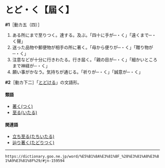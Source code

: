 # とど・く【屆く】
**\#1**［動カ五（四）］

1.  ある所にまで至りつく。達する。及ぶ。「四十に手が─・く」「遠くまで─・く聲」
2.  送った品物や郵便物が相手の所に著く。「母から便りが─・く」「贈り物が─・く」
3.  注意などが十分に行きわたる。行き屆く。「親の目が─・く」「細かいところまで神経が─・く」
4.  願い事がかなう。気持ちが通じる。「祈りが─・く」「誠意が─・く」
    

**\#2**［動カ下二］「[とどける](とどける（届ける）)」の文語形。

#### 類語

-   [著く(つく)](https://dictionary.goo.ne.jp/word/%E4%BB%98%E3%81%8F_%28%E3%81%A4%E3%81%8F%29/#jn-147036)
-   [至る(いたる)](https://dictionary.goo.ne.jp/word/%E8%87%B3%E3%82%8B/#jn-12254)

#### 関連語

-   [立ち至る(たちいたる)](https://dictionary.goo.ne.jp/word/%E7%AB%8B%E8%87%B3%E3%82%8B/#jn-136906)
-   [辿り著く(たどりつく)](https://dictionary.goo.ne.jp/word/%E8%BE%BF%E3%82%8A%E7%9D%80%E3%81%8F/#jn-137805)

---
`https://dictionary.goo.ne.jp/word/%E5%B1%8A%E3%81%8F_%28%E3%81%A8%E3%81%A9%E3%81%8F%29/#jn-159594`